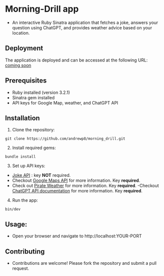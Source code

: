 # Morning-Drill app

- An interactive Ruby Sinatra application that fetches a joke, answers your question using ChatGPT, and provides weather advice based on your location.

## Deployment

The application is deployed and can be accessed at the following URL:
[coming soon]()

## Prerequisites

- Ruby installed (version 3.2.1)
- Sinatra gem installed
- API keys for Google Map, weather, and ChatGPT API

## Installation

  1. Clone the repository:
  ```
  git clone https://github.com/andrewp8/morning_drill.git
  ```
  2. Install required gems: 
  ```
  bundle install
  ```
  3. Set up API keys:
  - [Joke API](https://geek-jokes.sameerkumar.website/api?format=json) :  key **NOT** required.
  - Checkout [Google Maps API](https://developers.google.com/maps/documentation/geocoding/get-api-key) for more information. Key **required**.
  - Check out [Pirate Weather](https://pirateweather.net/en/latest/) for more information. Key **required**.
    -Checkout [ChatGPT API documentation](https://platform.openai.com/docs/api-reference/making-requests) for more information. Key **required**.
  4. Run the app:
  ```
  bin/dev
  ```
## Usage:
  - Open your browser and navigate to http://localhost:YOUR-PORT

## Contributing

  - Contributions are welcome! Please fork the repository and submit a pull request.
